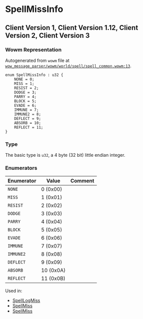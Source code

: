 # SpellMissInfo

## Client Version 1, Client Version 1.12, Client Version 2, Client Version 3

### Wowm Representation

Autogenerated from `wowm` file at [`wow_message_parser/wowm/world/spell/spell_common.wowm:13`](https://github.com/gtker/wow_messages/tree/main/wow_message_parser/wowm/world/spell/spell_common.wowm#L13).

```rust,ignore
enum SpellMissInfo : u32 {
    NONE = 0;
    MISS = 1;
    RESIST = 2;
    DODGE = 3;
    PARRY = 4;
    BLOCK = 5;
    EVADE = 6;
    IMMUNE = 7;
    IMMUNE2 = 8;
    DEFLECT = 9;
    ABSORB = 10;
    REFLECT = 11;
}
```
### Type
The basic type is `u32`, a 4 byte (32 bit) little endian integer.
### Enumerators
| Enumerator | Value  | Comment |
| --------- | -------- | ------- |
| `NONE` | 0 (0x00) |  |
| `MISS` | 1 (0x01) |  |
| `RESIST` | 2 (0x02) |  |
| `DODGE` | 3 (0x03) |  |
| `PARRY` | 4 (0x04) |  |
| `BLOCK` | 5 (0x05) |  |
| `EVADE` | 6 (0x06) |  |
| `IMMUNE` | 7 (0x07) |  |
| `IMMUNE2` | 8 (0x08) |  |
| `DEFLECT` | 9 (0x09) |  |
| `ABSORB` | 10 (0x0A) |  |
| `REFLECT` | 11 (0x0B) |  |

Used in:
* [SpellLogMiss](spelllogmiss.md)
* [SpellMiss](spellmiss.md)
* [SpellMiss](spellmiss.md)

